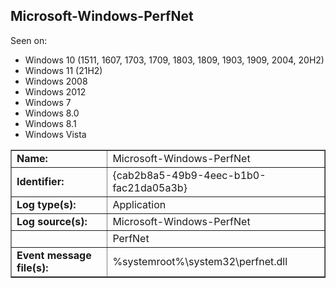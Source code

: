 ## Microsoft-Windows-PerfNet

Seen on:
* Windows 10 (1511, 1607, 1703, 1709, 1803, 1809, 1903, 1909, 2004, 20H2)
* Windows 11 (21H2)
* Windows 2008
* Windows 2012
* Windows 7
* Windows 8.0
* Windows 8.1
* Windows Vista

<table border="1" class="docutils">
  <tbody>
    <tr>
      <td><b>Name:</b></td>
      <td>Microsoft-Windows-PerfNet</td>
    </tr>
    <tr>
      <td><b>Identifier:</b></td>
      <td>{cab2b8a5-49b9-4eec-b1b0-fac21da05a3b}</td>
    </tr>
    <tr>
      <td><b>Log type(s):</b></td>
      <td>Application</td>
    </tr>
    <tr>
      <td><b>Log source(s):</b></td>
      <td>Microsoft-Windows-PerfNet</td>
    </tr>
    <tr>
      <td>&nbsp;</td>
      <td>PerfNet</td>
    </tr>
    <tr>
      <td><b>Event message file(s):</b></td>
      <td>%systemroot%\system32\perfnet.dll</td>
    </tr>
  </tbody>
</table>

&nbsp;

